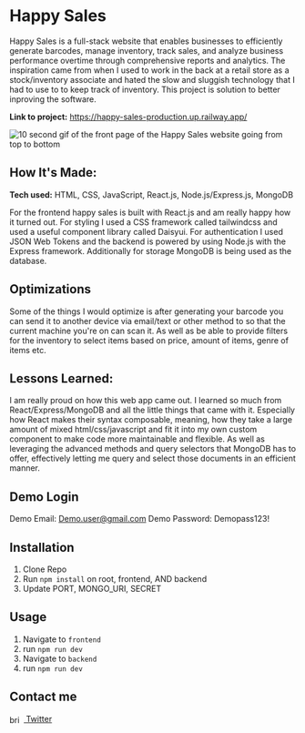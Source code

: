 # Happy Sales
Happy Sales is a full-stack website that enables businesses to efficiently generate barcodes, manage inventory, track sales, and analyze business performance overtime through comprehensive reports and analytics. The inspiration came from when I used to work in the back at a retail store as a stock/inventory associate and hated the slow and sluggish technology that I had to use to to keep track of inventory. This project is solution to better inproving the software.

**Link to project:** https://happy-sales-production.up.railway.app/

![10 second gif of the front page of the Happy Sales website going from top to bottom](https://github.com/brianf4/happy-sales/blob/main/Happy%20Sales-logo/landing-page.gif)

## How It's Made:

**Tech used:** HTML, CSS, JavaScript, React.js, Node.js/Express.js, MongoDB

For the frontend happy sales is built with React.js and am really happy how it turned out. For styling I used a CSS framework called tailwindcss and used a useful component library called Daisyui. For authentication I used JSON Web Tokens and the backend is powered by using Node.js with the Express framework. Additionally for storage MongoDB is being used as the database. 

## Optimizations
Some of the things I would optimize is after generating your barcode you can send it to another device via email/text or other method to so that the current machine you're on can scan it. As well as be able to provide filters for the inventory to select items based on price, amount of items, genre of items etc.


## Lessons Learned:

I am really proud on how this web app came out. I learned so much from React/Express/MongoDB and all the little things that came with it. Especially how React makes their syntax composable, meaning, how they take a large amount of mixed html/css/javascript and fit it into my own custom component to make code more maintainable and flexible. As well as leveraging the advanced methods and query selectors that MongoDB has to offer, effectively letting me query and select those documents in an efficient manner.

## Demo Login

Demo Email: Demo.user@gmail.com
Demo Password: Demopass123!

## Installation

1. Clone Repo
2. Run `npm install` on root, frontend, AND backend
3. Update PORT, MONGO_URI, SECRET

## Usage

1. Navigate to `frontend`
2. run `npm run dev`
3. Navigate to `backend`
4. run `npm run dev`

## Contact me

<a href="https://twitter.com/brianfuentes124" target="blank"><img align="center" src="https://raw.githubusercontent.com/rahuldkjain/github-profile-readme-generator/master/src/images/icons/Social/twitter.svg" alt="brianfuentes124" height="15" width="25" /> Twitter</a>